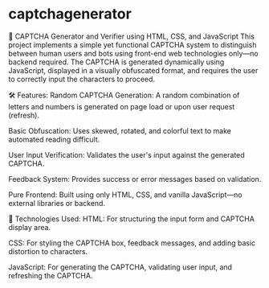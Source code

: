 # captchagenerator

🔐 CAPTCHA Generator and Verifier using HTML, CSS, and JavaScript
This project implements a simple yet functional CAPTCHA system to distinguish between human users and bots using front-end web technologies only—no backend required. The CAPTCHA is generated dynamically using JavaScript, displayed in a visually obfuscated format, and requires the user to correctly input the characters to proceed.

🛠️ Features:
Random CAPTCHA Generation: A random combination of letters and numbers is generated on page load or upon user request (refresh).

Basic Obfuscation: Uses skewed, rotated, and colorful text to make automated reading difficult.

User Input Verification: Validates the user's input against the generated CAPTCHA.

Feedback System: Provides success or error messages based on validation.

Pure Frontend: Built using only HTML, CSS, and vanilla JavaScript—no external libraries or backend.

🔧 Technologies Used:
HTML: For structuring the input form and CAPTCHA display area.

CSS: For styling the CAPTCHA box, feedback messages, and adding basic distortion to characters.

JavaScript: For generating the CAPTCHA, validating user input, and refreshing the CAPTCHA.
